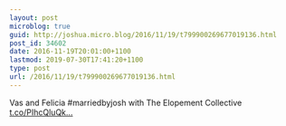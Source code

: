 ```yaml
---
layout: post
microblog: true
guid: http://joshua.micro.blog/2016/11/19/t799900269677019136.html
post_id: 34602
date: 2016-11-19T20:01:00+1100
lastmod: 2019-07-30T17:41:20+1100
type: post
url: /2016/11/19/t799900269677019136.html
---
```

Vas and Felicia #marriedbyjosh with The Elopement Collective [t.co/PIhcQluQk...](https://t.co/PIhcQluQk9)
